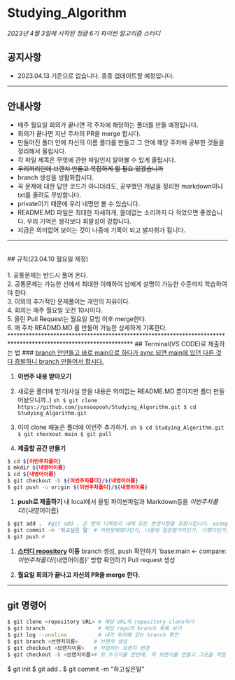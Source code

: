# Studying_Algorithm
*2023년 4월 3일에 시작된 정글 6기 파이썬 알고리즘 스터디*

## 공지사항
- 2023.04.13 기준으로 없습니다. 종종 업데이트할 예정입니다.
****************************************************************************************************************
## 안내사항
- 매주 월요일 회의가 끝나면 각 주차에 해당하는 폴더를 만들 예정입니다.<br>
- 회의가 끝나면 지난 주차의 PR을 merge 합시다.<br>
- 만들어진 폴더 안에 자신의 이름 폴더를 만들고 그 안에 해당 주차에 공부한 것들을 정리해서 올립시다.<br>
- 각 파일 제목은 무엇에 관한 파일인지 알아볼 수 있게 올립시다.<br>
- ~~우리끼리인데 브랜치 만들고 복잡하게 할 필요 있겠습니까~~<br>
- branch 생성을 생활화합시다.<br>
- 꼭 문제에 대한 답안 코드가 아니더라도, 공부했던 개념을 정리한 markdown이나 txt를 올려도 무방합니다.<br>
- private이기 때문에 우리 네명만 볼 수 있습니다.<br>
- README.MD 파일은 최대한 자세하게, 쓸데없는 소리까지 다 적었으면 좋겠습니다. 우리 기억은 생각보다 휘발성이 강합니다.<br>
- 지금은 의미없어 보이는 것이 나중에 기록이 되고 발자취가 됩니다.<br>
****************************************************************************************************************
<br>
## 규칙(23.04.10 월요일 제정)<br>
<br>
1. 공통문제는 반드시 풀어 온다.<br>
2. 공통문제는 가능한 선에서 최대한 이해하여 남에게 설명이 가능한 수준까지 학습하여야 한다.<br>
3. 이외의 추가적인 문제풀이는 개인의 자유이다.<br>
4. 회의는 매주 월요일 오전 10시이다.<br>
5. 올린 Pull Request는 월요일 모임 이후 merge한다.<br>
6. 매 주차 READMD.MD 를 만들어 가능한 상세하게 기록한다.
<br>
****************************************************************************************************************
## Terminal(VS CODE)로 제출하는 법
### <u>branch 안만들고 바로 main으로 하다가 sync 되면 main에 있던 다른 것 다 증발하니 branch 만들어서 합시다.</u>

1. **이번주 내용 받아오기**
  1. 새로운 폴더에 받기(사실 받을 내용은 의미없는 README.MD 뿐이지만 폴더 만들어놨으니까..)
    ```sh
    $ git clone https://github.com/junsoopooh/Studying_Algorithm.git
    $ cd Studying_Algorithm.git
    ```
    
  2. 이미 clone 해놓은 폴더에 이번주 추가하기.
    ```sh
    $ cd Studying_Algorithm.git
    $ git checkout main
    $ git pull
    ```

1. **제출할 공간 만들기**
  ```sh
  $ cd ${이번주차폴더}
  $ mkdir ${내영어이름}
  $ cd ${내영어이름}
  $ git checkout -b ${이번주차폴더}/${내영어이름}
  $ git push -u origin ${이번주차폴더}/${내영어이름}
  ```
  
1. **push로 제출하기**
  내 local에서 올릴 파이썬파일과 Markdown등을 ${이번주차폴더}/${내영어이름}
  ```sh
  $ git add .  #git add . 은 현재 디렉토리 내에 모든 변경사항을 포함시킵니다. example.py라는 파일만 하고싶으면 git add example.py 라고 하면 됩니다. 
  $ git commit -m '하고싶은 말' # 어떤문제였다던가, 나중에 질문할거라던가, 다했다던가, 어려웠다던가..., 하기싫다던가..
  $ git push # 
  ```

1. **[스터디 repository](https://github.com/junsoopooh/Studying_Algorithm) 이동**
  branch 생성, push 확인하기
  'base:main <- compare:${이번주차폴더}/${내영어이름}' 방향 확인하기
  Pull request 생성
 
1. **월요일 회의가 끝나고 자신의 PR을 merge 한다.**

****************************************************************************************************************
## git 명령어

```sh
$ git clone <repository URL> # 해당 URL의 repository clone하기
$ git branch                 # 해당 repo의 branch 목록 보기
$ git log --oneline          # 내가 위치해 있는 branch 확인 
$ git branch <브랜치이름>     # 브랜치 생성
$ git checkout <브랜치이름>   # 작업하는 브랜치 변경
$ git checkout -b <브랜치이름># 위 두가지를 한번에, 즉 브랜치를 만들고 그곳을 작업 브랜치로 하기
```

$ git init 
$ git add .
$ git  commit -m "하고싶은말"
